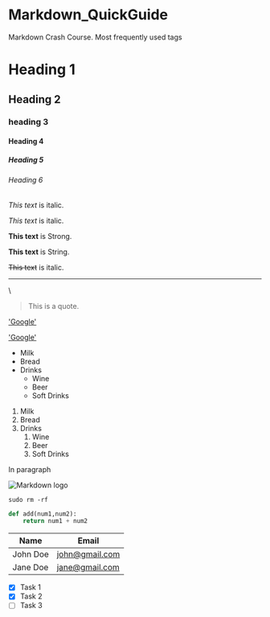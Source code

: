 # Markdown_QuickGuide
Markdown Crash Course. Most frequently used tags

<!-- Headings -->
# Heading 1
## Heading 2
### heading 3
#### Heading 4
##### Heading 5
###### Heading 6

<!-- Italics -->
*This text* is italic.

_This text_ is italic.

<!-- Strong -->
**This text** is Strong.

__This text__ is String.

<!-- Strikethrough -->
~~This text~~ is italic.

<!-- Horizontal rule -->
___

\\ <!--  Used for escape special character -->

<!-- Blockquote -->
>This is a quote.

<!-- Links -->
['Google'](https://www.google.com) 

['Google'](https://www.google.com 
"Google link") 

<!-- UL -->
* Milk
* Bread
* Drinks
    * Wine
    * Beer
    * Soft Drinks 

<!-- OL -->
1. Milk
1. Bread
1. Drinks
    1. Wine
    1. Beer
    1. Soft Drinks 

<!-- Inline Code Block -->
<p> In paragraph</p>

<!-- Images -->
![Markdown logo](https://markdown-here.com/img/icon256.png)

<!-- GitHub Markdon -->

<!-- Code Blocks -->
``` sudo rm -rf ```

```python
def add(num1,num2):
    return num1 + num2
```

<!-- Table -->
| Name     | Email          |
| -------- | -------------- |
| John Doe | john@gmail.com |
| Jane Doe | jane@gmail.com |

<!-- Task List -->
* [x] Task 1
* [x] Task 2
* [ ] Task 3
